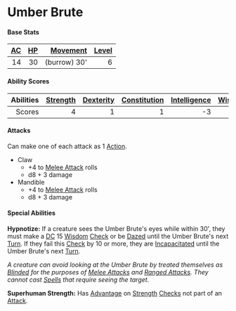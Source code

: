 # Umber Brute

#### Base Stats

| [AC](../../../Player%20Characters/Derived%20Statistics/Armor%20Class.md) | [HP](../../../Player%20Characters/Derived%20Statistics/Health%20Points.md) | [Movement](../../../Game%20Procedures/Movement.md) | [Level](../../../Player%20Characters/Derived%20Statistics/Level.md) |
| -----------------------------------------------------------------------: | -------------------------------------------------------------------------: | -------------------------------------------------: | ------------------------------------------------------------------: |
|                                                                       14 |                                                                         30 |                                       (burrow) 30' |                                                                   6 |
#### Ability Scores

| Abilities | [Strength](../../../Player%20Characters/Chosen%20Statistics/Strength.md) | [Dexterity](../../../Player%20Characters/Chosen%20Statistics/Dexterity.md) | [Constitution](../../../Player%20Characters/Chosen%20Statistics/Constitution.md) | [Intelligence](../../../Player%20Characters/Chosen%20Statistics/Intelligence.md) | [Wisdom](../../../Player%20Characters/Chosen%20Statistics/Wisdom.md)<br> | [Charisma](../../../Player%20Characters/Chosen%20Statistics/Charisma.md)<br> |
| --------: | -----------------------------------------------------------------------: | -------------------------------------------------------------------------: | -------------------------------------------------------------------------------: | -------------------------------------------------------------------------------: | -----------------------------------------------------------------------: | ---------------------------------------------------------------------------: |
|    Scores |                                                                        4 |                                                                          1 |                                                                                1 |                                                                               -3 |                                                                        1 |                                                                           -3 |
#### Attacks
Can make one of each attack as 1 [Action](../../../Game%20Procedures/Action.md).

- Claw
	- +4 to [Melee Attack](../../../Game%20Procedures/Melee%20Attack.md) rolls
	- d8 + 3 damage
- Mandible
	- +4 to [Melee Attack](../../../Game%20Procedures/Melee%20Attack.md) rolls
	- d8 + 3 damage
#### Special Abilities
**Hypnotize:** If a creature sees the Umber Brute's eyes while within 30', they must make a [DC](../../../Game%20Procedures/DC.md) 15 [Wisdom](../../../Player%20Characters/Chosen%20Statistics/Wisdom.md) [Check](../../../Game%20Procedures/Check.md) or be [Dazed](../../../Conditions/Dazed.md) until the Umber Brute's next [Turn](../../../Game%20Procedures/Turn.md). If they fail this [Check](../../../Game%20Procedures/Check.md) by 10 or more, they are [Incapacitated](../../../Conditions/Incapacitated.md) until the Umber Brute's next [Turn](../../../Game%20Procedures/Turn.md).

*A creature can avoid looking at the Umber Brute by treated themselves as [Blinded](../../../Conditions/Blinded.md) for the purposes of [Melee Attacks](../../../Game%20Procedures/Melee%20Attack.md) and [Ranged Attacks](../../../Game%20Procedures/Ranged%20Attack.md). They cannot cast [Spells](../../../Magic/Spells.md) that require seeing the target.*

**Superhuman Strength:** Has [Advantage](../../../Game%20Procedures/Dice%20Rolls/Advantage.md) on [Strength](../../../Player%20Characters/Chosen%20Statistics/Strength.md) [Checks](../../../Game%20Procedures/Check.md) not part of an [Attack](../../../Game%20Procedures/Attack.md).